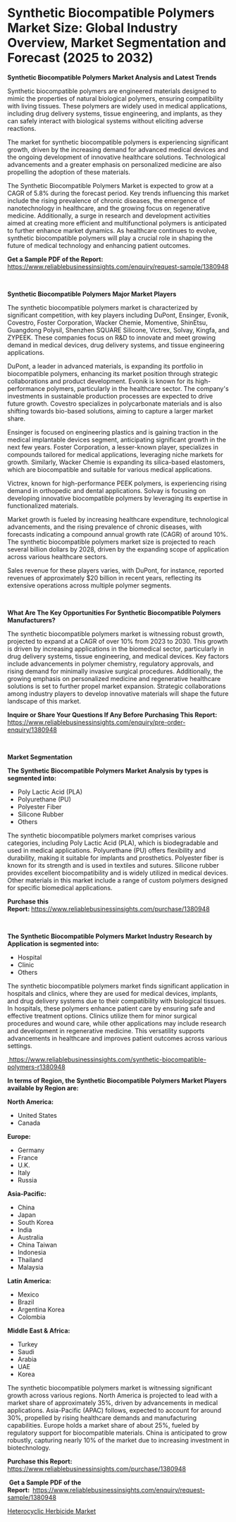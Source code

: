 <p><h1>Synthetic Biocompatible Polymers Market Size: Global Industry Overview, Market Segmentation and Forecast (2025 to 2032)</h1></p><p><strong>Synthetic Biocompatible Polymers Market Analysis and Latest Trends</strong></p>
<p><p>Synthetic biocompatible polymers are engineered materials designed to mimic the properties of natural biological polymers, ensuring compatibility with living tissues. These polymers are widely used in medical applications, including drug delivery systems, tissue engineering, and implants, as they can safely interact with biological systems without eliciting adverse reactions.</p><p>The market for synthetic biocompatible polymers is experiencing significant growth, driven by the increasing demand for advanced medical devices and the ongoing development of innovative healthcare solutions. Technological advancements and a greater emphasis on personalized medicine are also propelling the adoption of these materials. </p><p>The Synthetic Biocompatible Polymers Market is expected to grow at a CAGR of 5.8% during the forecast period. Key trends influencing this market include the rising prevalence of chronic diseases, the emergence of nanotechnology in healthcare, and the growing focus on regenerative medicine. Additionally, a surge in research and development activities aimed at creating more efficient and multifunctional polymers is anticipated to further enhance market dynamics. As healthcare continues to evolve, synthetic biocompatible polymers will play a crucial role in shaping the future of medical technology and enhancing patient outcomes.</p></p>
<p><strong>Get a Sample PDF of the Report:&nbsp;</strong> <a href="https://www.reliablebusinessinsights.com/enquiry/request-sample/1380948?utm_campaign=2121&utm_medium=2&utm_source=Github&utm_content=ia&utm_term=01022025&utm_id=synthetic-biocompatible-polymers">https://www.reliablebusinessinsights.com/enquiry/request-sample/1380948</a></p>
<p>&nbsp;</p>
<p><strong>Synthetic Biocompatible Polymers Major Market Players</strong></p>
<p><p>The synthetic biocompatible polymers market is characterized by significant competition, with key players including DuPont, Ensinger, Evonik, Covestro, Foster Corporation, Wacker Chemie, Momentive, ShinEtsu, Guangdong Polysil, Shenzhen SQUARE Silicone, Victrex, Solvay, Kingfa, and ZYPEEK. These companies focus on R&D to innovate and meet growing demand in medical devices, drug delivery systems, and tissue engineering applications.</p><p>DuPont, a leader in advanced materials, is expanding its portfolio in biocompatible polymers, enhancing its market position through strategic collaborations and product development. Evonik is known for its high-performance polymers, particularly in the healthcare sector. The company's investments in sustainable production processes are expected to drive future growth. Covestro specializes in polycarbonate materials and is also shifting towards bio-based solutions, aiming to capture a larger market share.</p><p>Ensinger is focused on engineering plastics and is gaining traction in the medical implantable devices segment, anticipating significant growth in the next few years. Foster Corporation, a lesser-known player, specializes in compounds tailored for medical applications, leveraging niche markets for growth. Similarly, Wacker Chemie is expanding its silica-based elastomers, which are biocompatible and suitable for various medical applications.</p><p>Victrex, known for high-performance PEEK polymers, is experiencing rising demand in orthopedic and dental applications. Solvay is focusing on developing innovative biocompatible polymers by leveraging its expertise in functionalized materials.</p><p>Market growth is fueled by increasing healthcare expenditure, technological advancements, and the rising prevalence of chronic diseases, with forecasts indicating a compound annual growth rate (CAGR) of around 10%. The synthetic biocompatible polymers market size is projected to reach several billion dollars by 2028, driven by the expanding scope of application across various healthcare sectors.</p><p>Sales revenue for these players varies, with DuPont, for instance, reported revenues of approximately $20 billion in recent years, reflecting its extensive operations across multiple polymer segments.</p></p>
<p>&nbsp;</p>
<p><strong>What Are The Key Opportunities For Synthetic Biocompatible Polymers Manufacturers?</strong></p>
<p><p>The synthetic biocompatible polymers market is witnessing robust growth, projected to expand at a CAGR of over 10% from 2023 to 2030. This growth is driven by increasing applications in the biomedical sector, particularly in drug delivery systems, tissue engineering, and medical devices. Key factors include advancements in polymer chemistry, regulatory approvals, and rising demand for minimally invasive surgical procedures. Additionally, the growing emphasis on personalized medicine and regenerative healthcare solutions is set to further propel market expansion. Strategic collaborations among industry players to develop innovative materials will shape the future landscape of this market.</p></p>
<p><strong>Inquire or Share Your Questions If Any Before Purchasing This Report:</strong> <a href="https://www.reliablebusinessinsights.com/enquiry/pre-order-enquiry/1380948?utm_campaign=2121&utm_medium=2&utm_source=Github&utm_content=ia&utm_term=01022025&utm_id=synthetic-biocompatible-polymers">https://www.reliablebusinessinsights.com/enquiry/pre-order-enquiry/1380948</a></p>
<p>&nbsp;</p>
<p><strong>Market Segmentation</strong></p>
<p><strong>The Synthetic Biocompatible Polymers Market Analysis by types is segmented into:</strong></p>
<p><ul><li>Poly Lactic Acid (PLA)</li><li>Polyurethane (PU)</li><li>Polyester Fiber</li><li>Silicone Rubber</li><li>Others</li></ul></p>
<p><p>The synthetic biocompatible polymers market comprises various categories, including Poly Lactic Acid (PLA), which is biodegradable and used in medical applications. Polyurethane (PU) offers flexibility and durability, making it suitable for implants and prosthetics. Polyester fiber is known for its strength and is used in textiles and sutures. Silicone rubber provides excellent biocompatibility and is widely utilized in medical devices. Other materials in this market include a range of custom polymers designed for specific biomedical applications.</p></p>
<p><strong>Purchase this Report:&nbsp;</strong><a href="https://www.reliablebusinessinsights.com/purchase/1380948?utm_campaign=2121&utm_medium=2&utm_source=Github&utm_content=ia&utm_term=01022025&utm_id=synthetic-biocompatible-polymers">https://www.reliablebusinessinsights.com/purchase/1380948</a></p>
<p>&nbsp;</p>
<p><strong>The Synthetic Biocompatible Polymers Market Industry Research by Application is segmented into:</strong></p>
<p><ul><li>Hospital</li><li>Clinic</li><li>Others</li></ul></p>
<p><p>The synthetic biocompatible polymers market finds significant application in hospitals and clinics, where they are used for medical devices, implants, and drug delivery systems due to their compatibility with biological tissues. In hospitals, these polymers enhance patient care by ensuring safe and effective treatment options. Clinics utilize them for minor surgical procedures and wound care, while other applications may include research and development in regenerative medicine. This versatility supports advancements in healthcare and improves patient outcomes across various settings.</p></p>
<p><a href="https://www.reliablebusinessinsights.com/synthetic-biocompatible-polymers-r1380948?utm_campaign=2121&utm_medium=2&utm_source=Github&utm_content=ia&utm_term=01022025&utm_id=synthetic-biocompatible-polymers">&nbsp;https://www.reliablebusinessinsights.com/synthetic-biocompatible-polymers-r1380948</a></p>
<p><strong>In terms of Region, the Synthetic Biocompatible Polymers Market Players available by Region are:</strong></p>
<p>
    <p> <strong> North America: </strong>
        <ul>
            <li>United States</li>
            <li>Canada</li>
        </ul>
        </p> 
    <p> <strong> Europe: </strong>
        <ul>
            <li>Germany</li>
            <li>France</li>
            <li>U.K.</li>
            <li>Italy</li>
            <li>Russia</li>
        </ul>
        </p> 
    <p> <strong> Asia-Pacific: </strong>
        <ul>
            <li>China</li>
            <li>Japan</li>
            <li>South Korea</li>
            <li>India</li>
            <li>Australia</li>
            <li>China Taiwan</li>
            <li>Indonesia</li>
            <li>Thailand</li>
            <li>Malaysia</li>
        </ul>
        </p> 
    <p> <strong> Latin America: </strong>
        <ul>
            <li>Mexico</li>
            <li>Brazil</li>
            <li>Argentina Korea</li>
            <li>Colombia</li>
        </ul>
        </p> 
    <p> <strong> Middle East & Africa: </strong>
        <ul>
            <li>Turkey</li>
            <li>Saudi</li>
            <li>Arabia</li>
            <li>UAE</li>
            <li>Korea</li>
        </ul>
    </p>
    </p>
<p><p>The synthetic biocompatible polymers market is witnessing significant growth across various regions. North America is projected to lead with a market share of approximately 35%, driven by advancements in medical applications. Asia-Pacific (APAC) follows, expected to account for around 30%, propelled by rising healthcare demands and manufacturing capabilities. Europe holds a market share of about 25%, fueled by regulatory support for biocompatible materials. China is anticipated to grow robustly, capturing nearly 10% of the market due to increasing investment in biotechnology.</p></p>
<p><strong>Purchase this Report: </strong><a href="https://www.reliablebusinessinsights.com/purchase/1380948?utm_campaign=2121&utm_medium=2&utm_source=Github&utm_content=ia&utm_term=01022025&utm_id=synthetic-biocompatible-polymers">https://www.reliablebusinessinsights.com/purchase/1380948</a></p>
<p>&nbsp;<strong>Get a Sample PDF of the Report:&nbsp;&nbsp;</strong><a href="https://www.reliablebusinessinsights.com/enquiry/request-sample/1380948?utm_campaign=2121&utm_medium=2&utm_source=Github&utm_content=ia&utm_term=01022025&utm_id=synthetic-biocompatible-polymers">https://www.reliablebusinessinsights.com/enquiry/request-sample/1380948</a></p>
<p><strong></strong></p>
<p><p><a href="https://github.com/bmorecock/Market-Research-Report-List-5/blob/main/heterocyclic-herbicide-market.md?utm_campaign=2121&utm_medium=2&utm_source=Github&utm_content=ia&utm_term=01022025&utm_id=synthetic-biocompatible-polymers">Heterocyclic Herbicide Market</a></p></p>